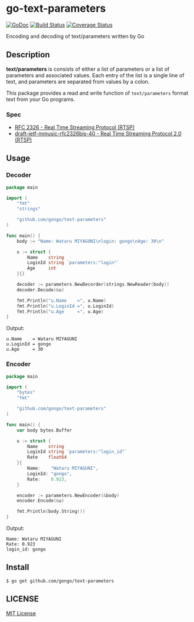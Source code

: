go-text-parameters
==================

[![GoDoc](http://godoc.org/github.com/gongo/text-parameters?status.svg)](http://godoc.org/github.com/gongo/text-parameters)
[![Build Status](https://travis-ci.org/gongo/text-parameters.svg)](https://travis-ci.org/gongo/text-parameters)
[![Coverage Status](https://coveralls.io/repos/gongo/text-parameters/badge.png)](https://coveralls.io/r/gongo/text-parameters)

Encoding and decoding of text/parameters written by Go

## Description

**text/parameters** is consists of either a list of parameters or a list of parameters and associated values.
Each entry of the list is a single line of text, and parameters are separated from values by a colon.

This package provides a read and write function of `text/parameters` format text from your Go programs.

### Spec

- [RFC 2326 - Real Time Streaming Protocol (RTSP)](http://tools.ietf.org/html/rfc2326)
- [draft-ietf-mmusic-rfc2326bis-40 - Real Time Streaming Protocol 2.0 (RTSP)](http://tools.ietf.org/html/draft-ietf-mmusic-rfc2326bis-40#page-297)

## Usage

### Decoder

```go
package main

import (
	"fmt"
	"strings"

	"github.com/gongo/text-parameters"
)

func main() {
	body := "Name: Wataru MIYAGUNI\nlogin: gongo\nAge: 30\n"

	u := struct {
		Name    string
		LoginId string `parameters:"login"`
		Age     int
	}{}

	decoder := parameters.NewDecorder(strings.NewReader(body))
	decoder.Decode(&u)

	fmt.Println("u.Name    =", u.Name)
	fmt.Println("u.LoginId =", u.LoginId)
	fmt.Println("u.Age     =", u.Age)
}
```

Output:

```
u.Name    = Wataru MIYAGUNI
u.LoginId = gongo
u.Age     = 30
```

### Encoder

```go
package main

import (
	"bytes"
	"fmt"

	"github.com/gongo/text-parameters"
)

func main() {
	var body bytes.Buffer

	u := struct {
		Name    string
		LoginId string `parameters:"login_id"`
		Rate    float64
	}{
		Name:    "Wataru MIYAGUNI",
		LoginId: "gongo",
		Rate:    0.923,
	}

	encoder := parameters.NewEncoder(&body)
	encoder.Encode(&u)

	fmt.Println(body.String())
}
```

Output:

```
Name: Wataru MIYAGUNI
Rate: 0.923
login_id: gongo
```

## Install

```
$ go get github.com/gongo/text-parameters
```

## LICENSE

[MIT License](./LICENSE.txt)

